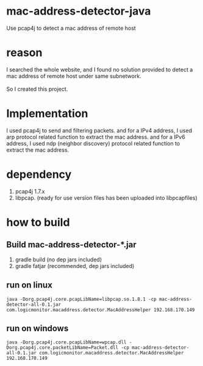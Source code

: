 # mac-address-detector-java
Use pcap4j to detect a mac address of remote host
# reason
I searched the whole website, and I found no solution provided to detect a mac address of remote host under same subnetwork. <br>
<br>
So I created this project.
# Implementation
I used pcap4j to send and filtering packets. 
and for a IPv4 address, I used arp protocol related function to extract the mac address.
and for a IPv6 address, I used ndp (neighbor discovery) protocol related function to extract the mac address.


# dependency
1. pcap4j 1.7.x<br>
2. libpcap. (ready for use version files has been uploaded into libpcapfiles)

# how to build
## Build mac-address-detector-*.jar
1. gradle build  (no dep jars included)
2. gradle fatjar (recommended, dep jars included)

## run on linux
``
java -Dorg.pcap4j.core.pcapLibName=libpcap.so.1.8.1 -cp mac-address-detector-all-0.1.jar com.logicmonitor.macaddress.detector.MacAddressHelper 192.168.170.149
``

## run on windows
``
java -Dorg.pcap4j.core.pcapLibName=wpcap.dll -Dorg.pcap4j.core.packetLibName=Packet.dll -cp mac-address-detector-all-0.1.jar com.logicmonitor.macaddress.detector.MacAddressHelper 192.168.170.149
``
